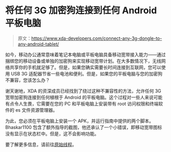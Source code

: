 # 将任何 3G 加密狗连接到任何 Android 平板电脑

> 原文：<https://www.xda-developers.com/connect-any-3g-dongle-to-any-android-tablet/>

如今，移动办公通常意味着笔记本电脑或平板电脑具备移动宽带接入能力——通过捆绑您的移动设备或单独的加密狗来实现移动宽带计划。在大多数情况下，无线网络共享你的手机就足够了。但是，如果您确实需要长时间连接到互联网，您可以使用 USB 3G 适配器节省一些电池和便利。但是，如果您的平板电脑与您的加密狗不兼容，您该怎么办？

谢天谢地，XDA 的资深成员已经找到了绕过这种不兼容性的方法，允许任何 3G 宽带加密狗连接到任何植根于 Android 的平板电脑。这个过程对一些人来说可能有点令人生畏，它需要在您的 PC 和平板电脑上安装带有 root 访问权限和终端软件的 es 文件资源管理器。

为此，您必须在平板电脑上安装一个 APK，并运行指南中提供的两个脚本。Bhaskar1100 包含了额外指导的截图，他还承认了一个小错误，即移动宽带图标没有显示在状态栏中。但是，这不会影响功能。

要了解更多信息，请前往[原始线程](http://forum.xda-developers.com/showthread.php?t=2172914)。